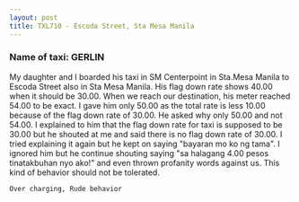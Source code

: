 ```yaml
---
layout: post
title: TXL710 - Escoda Street, Sta Mesa Manila
---
```


### Name of taxi: GERLIN

My daughter and I boarded his taxi in SM Centerpoint in Sta.Mesa Manila to Escoda Street also in Sta Mesa Manila. His flag down rate shows 40.00 when it should be 30.00. When we reach our destination, his meter reached 54.00 to be exact. I gave him only 50.00 as the total rate is less 10.00 because of the flag down rate of 30.00. He asked why only 50.00 and not 54.00. I explained to him that the flag down rate for taxi is supposed to be 30.00 but he shouted at me and said there is no flag down rate of 30.00. I tried explaining it again but he kept on saying "bayaran mo ko ng tama". I ignored him but he continue shouting saying "sa halagang 4.00 pesos tinatakbuhan nyo ako!" and even thrown profanity words against us. This kind of behavior should not be tolerated.  

```Over charging, Rude behavior```
